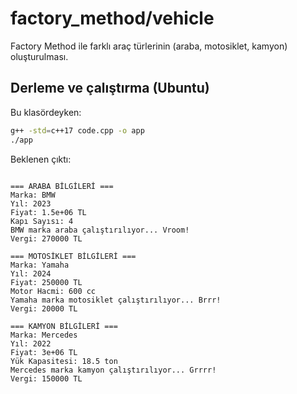# factory_method/vehicle

Factory Method ile farklı araç türlerinin (araba, motosiklet, kamyon) oluşturulması.

## Derleme ve çalıştırma (Ubuntu)

Bu klasördeyken:

```bash
g++ -std=c++17 code.cpp -o app
./app
```

Beklenen çıktı:

```text

=== ARABA BİLGİLERİ ===
Marka: BMW
Yıl: 2023
Fiyat: 1.5e+06 TL
Kapı Sayısı: 4
BMW marka araba çalıştırılıyor... Vroom!
Vergi: 270000 TL

=== MOTOSİKLET BİLGİLERİ ===
Marka: Yamaha
Yıl: 2024
Fiyat: 250000 TL
Motor Hacmi: 600 cc
Yamaha marka motosiklet çalıştırılıyor... Brrr!
Vergi: 20000 TL

=== KAMYON BİLGİLERİ ===
Marka: Mercedes
Yıl: 2022
Fiyat: 3e+06 TL
Yük Kapasitesi: 18.5 ton
Mercedes marka kamyon çalıştırılıyor... Grrrr!
Vergi: 150000 TL
```